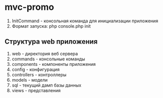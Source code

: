 # mvc-promo


1. InitCommand - консольная команда для инициализации приложения
2. Формат запуска: php console.php init

## Структура web приложения

1. web - директория веб сервера
2. commands - консольные команды
3. components - компоненты приложения
4. config - конфигурация
5. controllers - контроллеры
6. models - модели
7. sql - текущий дамп базы данных
8. views - представления

